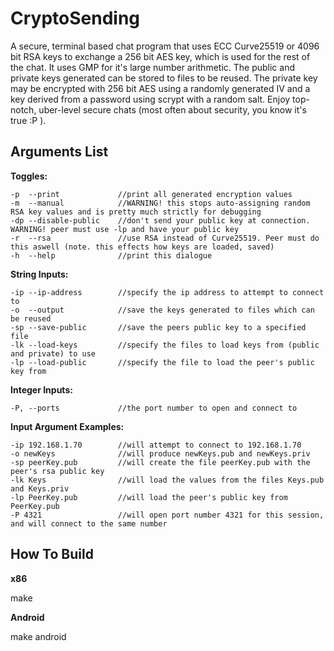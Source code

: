 CryptoSending
=============

A secure, terminal based chat program that uses ECC Curve25519 or 4096 bit RSA keys to exchange a
256 bit AES key, which is used for the rest of the chat. It uses GMP for it's large number arithmetic. 
The public and private keys generated can be stored to files to be reused. The private key may be encrypted
with 256 bit AES using a randomly generated IV and a key derived from a password using scrypt with
a random salt. Enjoy top-notch, uber-level secure chats (most often about security, you know it's
true :P ).

Arguments List
--------------

**Toggles:**
```
-p	--print				//print all generated encryption values
-m	--manual			//WARNING! this stops auto-assigning random RSA key values and is pretty much strictly for debugging
-dp	--disable-public	//don't send your public key at connection. WARNING! peer must use -lp and have your public key
-r  --rsa				//use RSA instead of Curve25519. Peer must do this aswell (note. this effects how keys are loaded, saved)
-h	--help				//print this dialogue
```
**String Inputs:**
```
-ip	--ip-address		//specify the ip address to attempt to connect to
-o	--output			//save the keys generated to files which can be reused
-sp --save-public		//save the peers public key to a specified file
-lk	--load-keys			//specify the files to load keys from (public and private) to use
-lp	--load-public		//specify the file to load the peer's public key from
```

**Integer Inputs:**
 ```
-P, --ports				//the port number to open and connect to
```

**Input Argument Examples:**
```
-ip 192.168.1.70		//will attempt to connect to 192.168.1.70
-o newKeys				//will produce newKeys.pub and newKeys.priv
-sp peerKey.pub			//will create the file peerKey.pub with the peer's rsa public key
-lk Keys				//will load the values from the files Keys.pub and Keys.priv
-lp PeerKey.pub			//will load the peer's public key from PeerKey.pub
-P 4321					//will open port number 4321 for this session, and will connect to the same number
```

How To Build
------------
**x86**

make


**Android**

make android

